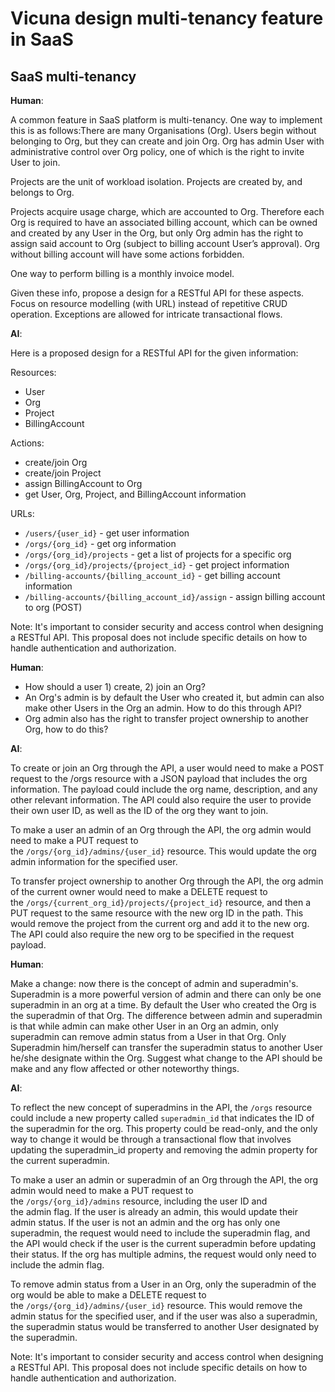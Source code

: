 # Vicuna design multi-tenancy feature in SaaS

## SaaS multi-tenancy

**Human**:

A common feature in SaaS platform is multi-tenancy. One way to implement this is as follows:There are many Organisations (Org). Users begin without belonging to Org, but they can create and join Org. Org has admin User with administrative control over Org policy, one of which is the right to invite User to join.

Projects are the unit of workload isolation. Projects are created by, and belongs to Org.

Projects acquire usage charge, which are accounted to Org. Therefore each Org is required to have an associated billing account, which can be owned and created by any User in the Org, but only Org admin has the right to assign said account to Org (subject to billing account User’s approval). Org without billing account will have some actions forbidden.

One way to perform billing is a monthly invoice model.

Given these info, propose a design for a RESTful API for these aspects. Focus on resource modelling (with URL) instead of repetitive CRUD operation. Exceptions are allowed for intricate transactional flows.

**AI**:

Here is a proposed design for a RESTful API for the given information:

Resources:
* User
* Org
* Project
* BillingAccount

Actions:
* create/join Org
* create/join Project
* assign BillingAccount to Org
* get User, Org, Project, and BillingAccount information

URLs:
* `/users/{user_id}` - get user information
* `/orgs/{org_id}` - get org information
* `/orgs/{org_id}/projects` - get a list of projects for a specific org
* `/orgs/{org_id}/projects/{project_id}` - get project information
* `/billing-accounts/{billing_account_id}` - get billing account information
* `/billing-accounts/{billing_account_id}/assign` - assign billing account to org (POST)

Note: It's important to consider security and access control when designing a RESTful API. This proposal does not include specific details on how to handle authentication and authorization.

**Human**:

- How should a user 1) create, 2) join an Org?
- An Org's admin is by default the User who created it, but admin can also make other Users in the Org an admin. How to do this through API?
- Org admin also has the right to transfer project ownership to another Org, how to do this?

**AI**:

To create or join an Org through the API, a user would need to make a POST request to the /orgs resource with a JSON payload that includes the org information. The payload could include the org name, description, and any other relevant information. The API could also require the user to provide their own user ID, as well as the ID of the org they want to join.

To make a user an admin of an Org through the API, the org admin would need to make a PUT request to the `/orgs/{org_id}/admins/{user_id}` resource. This would update the org admin information for the specified user.

To transfer project ownership to another Org through the API, the org admin of the current owner would need to make a DELETE request to the `/orgs/{current_org_id}/projects/{project_id}` resource, and then a PUT request to the same resource with the new org ID in the path. This would remove the project from the current org and add it to the new org. The API could also require the new org to be specified in the request payload.

**Human**:

Make a change: now there is the concept of admin and superadmin's. Superadmin is a more powerful version of admin and there can only be one superadmin in an org at a time. By default the User who created the Org is the superadmin of that Org. The difference between admin and superadmin is that while admin can make other User in an Org an admin, only superadmin can remove admin status from a User in that Org. Only Superadmin him/herself can transfer the superadmin status to another User he/she designate within the Org. Suggest what change to the API should be make and any flow affected or other noteworthy things.

**AI**:

To reflect the new concept of superadmins in the API, the `/orgs` resource could include a new property called `superadmin_id` that indicates the ID of the superadmin for the org. This property could be read-only, and the only way to change it would be through a transactional flow that involves updating the superadmin_id property and removing the admin property for the current superadmin.

To make a user an admin or superadmin of an Org through the API, the org admin would need to make a PUT request to the `/orgs/{org_id}/admins` resource, including the user ID and the admin flag. If the user is already an admin, this would update their admin status. If the user is not an admin and the org has only one superadmin, the request would need to include the superadmin flag, and the API would check if the user is the current superadmin before updating their status. If the org has multiple admins, the request would only need to include the admin flag.

To remove admin status from a User in an Org, only the superadmin of the org would be able to make a DELETE request to the `/orgs/{org_id}/admins/{user_id}` resource. This would remove the admin status for the specified user, and if the user was also a superadmin, the superadmin status would be transferred to another User designated by the superadmin.

Note: It's important to consider security and access control when designing a RESTful API. This proposal does not include specific details on how to handle authentication and authorization.

